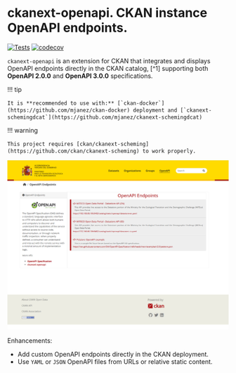 # ckanext-openapi. CKAN instance OpenAPI endpoints.

[![Tests](https://github.com/mjanez/ckanext-openapi/workflows/Tests/badge.svg?branch=main)](https://github.com/mjanez/ckanext-openapi/actions)
[![codecov](https://codecov.io/github/mjanez/ckanext-openapi/graph/badge.svg?token=GPQ0578ZX2)](https://codecov.io/github/mjanez/ckanext-openapi)

`ckanext-openapi` is an extension for CKAN that integrates and displays OpenAPI endpoints directly in the CKAN catalog, [^1] supporting both **OpenAPI 2.0.0** and **OpenAPI 3.0.0** specifications.

!!! tip
    
    It is **recommended to use with:** [`ckan-docker`](https://github.com/mjanez/ckan-docker) deployment and [`ckanext-schemingdcat`](https://github.com/mjanez/ckanext-schemingdcat)

!!! warning

    This project requires [ckan/ckanext-scheming](https://github.com/ckan/ckanext-scheming) to work properly.

![image](./v1/img/openapi_endpoints.png)

Enhancements:

- Add custom OpenAPI endpoints directly in the CKAN deployment.
- Use `YAML` or `JSON` OpenAPI files from URLs or relative static content.